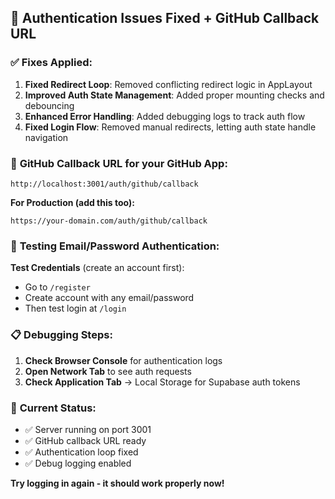 ## 🔧 **Authentication Issues Fixed + GitHub Callback URL**

### ✅ **Fixes Applied:**

1. **Fixed Redirect Loop**: Removed conflicting redirect logic in AppLayout
2. **Improved Auth State Management**: Added proper mounting checks and debouncing
3. **Enhanced Error Handling**: Added debugging logs to track auth flow
4. **Fixed Login Flow**: Removed manual redirects, letting auth state handle navigation

### 🔗 **GitHub Callback URL for your GitHub App:**

```
http://localhost:3001/auth/github/callback
```

**For Production (add this too):**
```
https://your-domain.com/auth/github/callback
```

### 🧪 **Testing Email/Password Authentication:**

**Test Credentials** (create an account first):
- Go to `/register` 
- Create account with any email/password
- Then test login at `/login`

### 📋 **Debugging Steps:**

1. **Check Browser Console** for authentication logs
2. **Open Network Tab** to see auth requests
3. **Check Application Tab** → Local Storage for Supabase auth tokens

### 🚀 **Current Status:**
- ✅ Server running on port 3001  
- ✅ GitHub callback URL ready
- ✅ Authentication loop fixed
- ✅ Debug logging enabled

**Try logging in again - it should work properly now!**